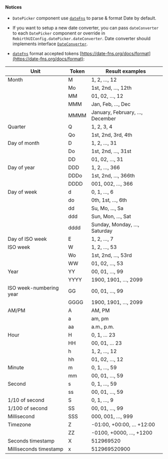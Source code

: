 
#### Notices

* `DatePicker` component use [`dateFns`](https://date-fns.org/) to parse & format Date by default. 

* If you want to setup a new date converter, you can pass `dateConverter` to each `DatePicker` component or override in `RebirthUIConfig.datePicker.dateConverter`.  Date converter
  should implements interface [`DateConverter`](https://greengerong.github.io/ng2-rebirth-ui/compodocs/interfaces/DateConverter.html).

* [`dateFns`](https://date-fns.org/) format accepted tokens [https://date-fns.org/docs/format](https://date-fns.org/docs/format):

<table class="table table-striped table-bordered">
  <thead>
  <tr>
    <th>Unit</th>
    <th>Token</th>
    <th>Result examples</th>
  </tr>
  </thead>
  <tbody>
  <tr>
    <td>Month</td>
    <td>M</td>
    <td>1, 2, …, 12</td>
  </tr>
  <tr>
    <td></td>
    <td>Mo</td>
    <td>1st, 2nd, …, 12th</td>
  </tr>
  <tr>
    <td></td>
    <td>MM</td>
    <td>01, 02, …, 12</td>
  </tr>
  <tr>
    <td></td>
    <td>MMM</td>
    <td>Jan, Feb, …, Dec</td>
  </tr>
  <tr>
    <td></td>
    <td>MMMM</td>
    <td>January, February, …, December</td>
  </tr>
  <tr>
    <td>Quarter</td>
    <td>Q</td>
    <td>1, 2, 3, 4</td>
  </tr>
  <tr>
    <td></td>
    <td>Qo</td>
    <td>1st, 2nd, 3rd, 4th</td>
  </tr>
  <tr>
    <td>Day of month</td>
    <td>D</td>
    <td>1, 2, …, 31</td>
  </tr>
  <tr>
    <td></td>
    <td>Do</td>
    <td>1st, 2nd, …, 31st</td>
  </tr>
  <tr>
    <td></td>
    <td>DD</td>
    <td>01, 02, …, 31</td>
  </tr>
  <tr>
    <td>Day of year</td>
    <td>DDD</td>
    <td>1, 2, …, 366</td>
  </tr>
  <tr>
    <td></td>
    <td>DDDo</td>
    <td>1st, 2nd, …, 366th</td>
  </tr>
  <tr>
    <td></td>
    <td>DDDD</td>
    <td>001, 002, …, 366</td>
  </tr>
  <tr>
    <td>Day of week</td>
    <td>d</td>
    <td>0, 1, …, 6</td>
  </tr>
  <tr>
    <td></td>
    <td>do</td>
    <td>0th, 1st, …, 6th</td>
  </tr>
  <tr>
    <td></td>
    <td>dd</td>
    <td>Su, Mo, …, Sa</td>
  </tr>
  <tr>
    <td></td>
    <td>ddd</td>
    <td>Sun, Mon, …, Sat</td>
  </tr>
  <tr>
    <td></td>
    <td>dddd</td>
    <td>Sunday, Monday, …, Saturday</td>
  </tr>
  <tr>
    <td>Day of ISO week</td>
    <td>E</td>
    <td>1, 2, …, 7</td>
  </tr>
  <tr>
    <td>ISO week</td>
    <td>W</td>
    <td>1, 2, …, 53</td>
  </tr>
  <tr>
    <td></td>
    <td>Wo</td>
    <td>1st, 2nd, …, 53rd</td>
  </tr>
  <tr>
    <td></td>
    <td>WW</td>
    <td>01, 02, …, 53</td>
  </tr>
  <tr>
    <td>Year</td>
    <td>YY</td>
    <td>00, 01, …, 99</td>
  </tr>
  <tr>
    <td></td>
    <td>YYYY</td>
    <td>1900, 1901, …, 2099</td>
  </tr>
  <tr>
    <td>ISO week-numbering year</td>
    <td>GG</td>
    <td>00, 01, …, 99</td>
  </tr>
  <tr>
    <td></td>
    <td>GGGG</td>
    <td>1900, 1901, …, 2099</td>
  </tr>
  <tr>
    <td>AM/PM</td>
    <td>A</td>
    <td>AM, PM</td>
  </tr>
  <tr>
    <td></td>
    <td>a</td>
    <td>am, pm</td>
  </tr>
  <tr>
    <td></td>
    <td>aa</td>
    <td>a.m., p.m.</td>
  </tr>
  <tr>
    <td>Hour</td>
    <td>H</td>
    <td>0, 1, … 23</td>
  </tr>
  <tr>
    <td></td>
    <td>HH</td>
    <td>00, 01, … 23</td>
  </tr>
  <tr>
    <td></td>
    <td>h</td>
    <td>1, 2, …, 12</td>
  </tr>
  <tr>
    <td></td>
    <td>hh</td>
    <td>01, 02, …, 12</td>
  </tr>
  <tr>
    <td>Minute</td>
    <td>m</td>
    <td>0, 1, …, 59</td>
  </tr>
  <tr>
    <td></td>
    <td>mm</td>
    <td>00, 01, …, 59</td>
  </tr>
  <tr>
    <td>Second</td>
    <td>s</td>
    <td>0, 1, …, 59</td>
  </tr>
  <tr>
    <td></td>
    <td>ss</td>
    <td>00, 01, …, 59</td>
  </tr>
  <tr>
    <td>1/10 of second</td>
    <td>S</td>
    <td>0, 1, …, 9</td>
  </tr>
  <tr>
    <td>1/100 of second</td>
    <td>SS</td>
    <td>00, 01, …, 99</td>
  </tr>
  <tr>
    <td>Millisecond</td>
    <td>SSS</td>
    <td>000, 001, …, 999</td>
  </tr>
  <tr>
    <td>Timezone</td>
    <td>Z</td>
    <td>-01:00, +00:00, … +12:00</td>
  </tr>
  <tr>
    <td></td>
    <td>ZZ</td>
    <td>-0100, +0000, …, +1200</td>
  </tr>
  <tr>
    <td>Seconds timestamp</td>
    <td>X</td>
    <td>512969520</td>
  </tr>
  <tr>
    <td>Milliseconds timestamp</td>
    <td>x</td>
    <td>512969520900</td>
  </tr>
  </tbody>
</table>
  
